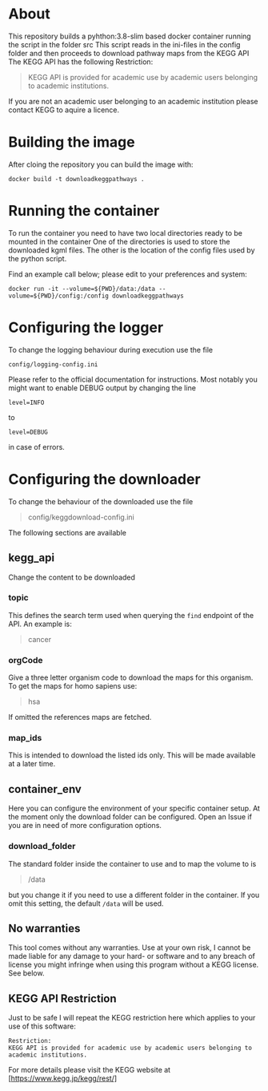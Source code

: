 # About
This repository builds a pyhthon:3.8-slim based docker container running the script in the folder src
This script reads in the ini-files in the config folder and then proceeds to download pathway maps from the KEGG API
The KEGG API has the following Restriction:

> KEGG API is provided for academic use by academic users belonging to academic institutions.

If you are not an academic user belonging to an academic institution please contact KEGG to aquire a licence.

# Building the image
After cloing the repository you can build the image with:

```
docker build -t downloadkeggpathways .
```

# Running the container
To run the container you need to have two local directories ready to be mounted in the container
One of the directories is used to store the downloaded kgml files.
The other is the location of the config files used by the python script.

Find an example call below; please edit to your preferences and system:

```
docker run -it --volume=${PWD}/data:/data --volume=${PWD}/config:/config downloadkeggpathways
```

# Configuring the logger
To change the logging behaviour during execution use the file

```
config/logging-config.ini
```

Please refer to the official documentation for instructions.
Most notably you might want to enable DEBUG output by changing the line

```
level=INFO
```

to

```
level=DEBUG
```

in case of errors.

# Configuring the downloader
To change the behaviour of the downloaded use the file

> config/keggdownload-config.ini

The following sections are available

## kegg_api
Change the content to be downloaded

### topic
This defines the search term used when querying the `find` endpoint of the API. An example is:

> cancer

### orgCode
Give a three letter organism code to download the maps for this organism. To get the maps for homo sapiens use:

> hsa

If omitted the references maps are fetched.

### map_ids
This is intended to download the listed ids only. This will be made available at a later time.

## container_env
Here you can configure the environment of your specific container setup.
At the moment only the download folder can be configured. Open an Issue if you are in need of more configuration options.

### download_folder
The standard folder inside the container to use and to map the volume to is

> /data

but you change it if you need to use a different folder in the container.
If you omit this setting, the default `/data` will be used.

## No warranties
This tool comes without any warranties. Use at your own risk, I cannot be made liable for any damage to your hard- or software and to any breach of license you might infringe when using this program without a KEGG license. See below.

## KEGG API Restriction
Just to be safe I will repeat the KEGG restriction here which applies to your use of this software:

```
Restriction:
KEGG API is provided for academic use by academic users belonging to academic institutions.
```
For more details please visit the KEGG website at [https://www.kegg.jp/kegg/rest/]
